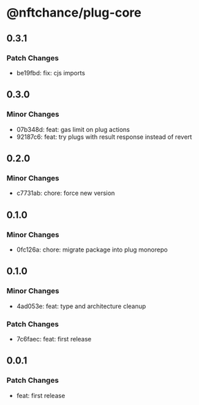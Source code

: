 # @nftchance/plug-core

## 0.3.1

### Patch Changes

- be19fbd: fix: cjs imports

## 0.3.0

### Minor Changes

- 07b348d: feat: gas limit on plug actions
- 92187c6: feat: try plugs with result response instead of revert

## 0.2.0

### Minor Changes

- c7731ab: chore: force new version

## 0.1.0

### Minor Changes

- 0fc126a: chore: migrate package into plug monorepo

## 0.1.0

### Minor Changes

- 4ad053e: feat: type and architecture cleanup

### Patch Changes

- 7c6faec: feat: first release

## 0.0.1

### Patch Changes

- feat: first release
